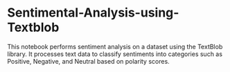 # Sentimental-Analysis-using-Textblob
This notebook performs sentiment analysis on a dataset using the TextBlob library. It processes text data to classify sentiments into categories such as Positive, Negative, and Neutral based on polarity scores.
